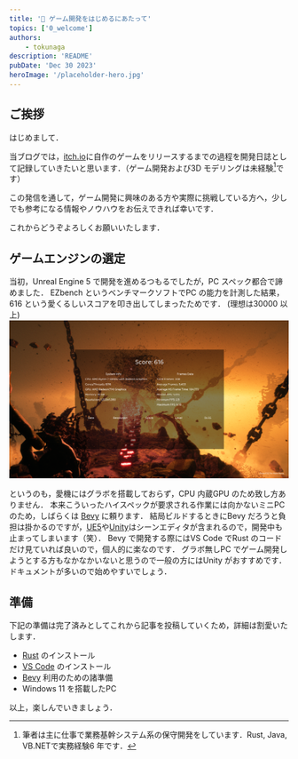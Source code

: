 ```yaml
---
title: '🦺 ゲーム開発をはじめるにあたって'
topics: ['0_welcome']
authors:
    - tokunaga
description: 'README'
pubDate: 'Dec 30 2023'
heroImage: '/placeholder-hero.jpg'
---
```


## ご挨拶

はじめまして．

当ブログでは，[itch.io](https://itch.io)に自作のゲームをリリースするまでの過程を開発日誌として記録していきたいと思います．（ゲーム開発および3D モデリングは未経験[^1]です）

この発信を通して，ゲーム開発に興味のある方や実際に挑戦している方へ，少しでも参考になる情報やノウハウをお伝えできれば幸いです．

これからどうぞよろしくお願いいたします．

[^1]: 筆者は主に仕事で業務基幹システム系の保守開発をしています．Rust, Java, VB.NETで実務経験6 年です．

## ゲームエンジンの選定

当初，Unreal Engine 5 で開発を進めるつもるでしたが，PC スペック都合で諦めました．
EZbench というベンチマークソフトでPC の能力を計測した結果，616 という愛くるしいスコアを叩き出してしまったためです．
(理想は30000 以上)
![img](../../assets/images/20231230/spec2312.png)

というのも，愛機にはグラボを搭載しておらず，CPU 内蔵GPU のため致し方ありません．
本来こういったハイスペックが要求される作業には向かないミニPC のため，しばらくは [Bevy](https://bevyengine.org/) に頼ります．
結局ビルドするときにBevy だろうと負担は掛かるのですが，[UE5](https://www.unrealengine.com/ja/unreal-engine-5)や[Unity](https://unity.com/ja)はシーンエディタが含まれるので，開発中も止まってしまいます（笑）．
Bevy で開発する際にはVS Code でRust のコードだけ見ていれば良いので，個人的に楽なのです．
グラボ無しPC でゲーム開発しようとする方もなかなかいないと思うので一般の方にはUnity がおすすめです．
ドキュメントが多いので始めやすいでしょう．

## 準備

下記の準備は完了済みとしてこれから記事を投稿していくため，詳細は割愛いたします．

- [Rust](https://www.rust-lang.org/ja/tools/install) のインストール
- [VS Code](https://code.visualstudio.com/download) のインストール
- [Bevy](https://bevyengine.org/learn/book/getting-started/) 利用のための諸準備
- Windows 11 を搭載したPC

以上，楽しんでいきましょう．
